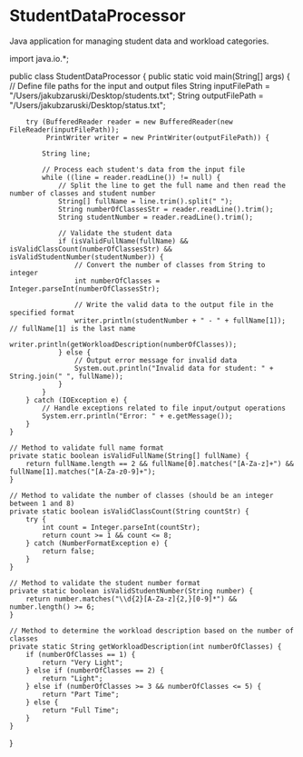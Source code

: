 # StudentDataProcessor
 Java application for managing student data and workload categories.

import java.io.*;

public class StudentDataProcessor {
    public static void main(String[] args) {
        // Define file paths for the input and output files
        String inputFilePath = "/Users/jakubzaruski/Desktop/students.txt";
        String outputFilePath = "/Users/jakubzaruski/Desktop/status.txt";

        try (BufferedReader reader = new BufferedReader(new FileReader(inputFilePath));
             PrintWriter writer = new PrintWriter(outputFilePath)) {

            String line;

            // Process each student's data from the input file
            while ((line = reader.readLine()) != null) {
                // Split the line to get the full name and then read the number of classes and student number
                String[] fullName = line.trim().split(" ");
                String numberOfClassesStr = reader.readLine().trim();
                String studentNumber = reader.readLine().trim();

                // Validate the student data
                if (isValidFullName(fullName) && isValidClassCount(numberOfClassesStr) && isValidStudentNumber(studentNumber)) {
                    // Convert the number of classes from String to integer
                    int numberOfClasses = Integer.parseInt(numberOfClassesStr);

                    // Write the valid data to the output file in the specified format
                    writer.println(studentNumber + " - " + fullName[1]); // fullName[1] is the last name
                    writer.println(getWorkloadDescription(numberOfClasses));
                } else {
                    // Output error message for invalid data
                    System.out.println("Invalid data for student: " + String.join(" ", fullName));
                }
            }
        } catch (IOException e) {
            // Handle exceptions related to file input/output operations
            System.err.println("Error: " + e.getMessage());
        }
    }

    // Method to validate full name format
    private static boolean isValidFullName(String[] fullName) {
        return fullName.length == 2 && fullName[0].matches("[A-Za-z]+") && fullName[1].matches("[A-Za-z0-9]+");
    }

    // Method to validate the number of classes (should be an integer between 1 and 8)
    private static boolean isValidClassCount(String countStr) {
        try {
            int count = Integer.parseInt(countStr);
            return count >= 1 && count <= 8;
        } catch (NumberFormatException e) {
            return false;
        }
    }

    // Method to validate the student number format
    private static boolean isValidStudentNumber(String number) {
        return number.matches("\\d{2}[A-Za-z]{2,}[0-9]*") && number.length() >= 6;
    }

    // Method to determine the workload description based on the number of classes
    private static String getWorkloadDescription(int numberOfClasses) {
        if (numberOfClasses == 1) {
            return "Very Light";
        } else if (numberOfClasses == 2) {
            return "Light";
        } else if (numberOfClasses >= 3 && numberOfClasses <= 5) {
            return "Part Time";
        } else {
            return "Full Time";
        }
    }
}